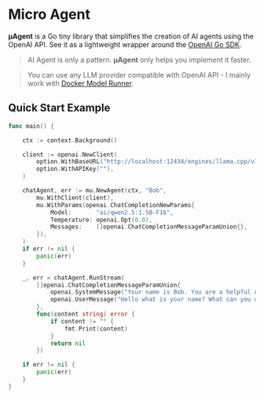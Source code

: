 # Micro Agent

**µAgent** is a Go tiny library that simplifies the creation of AI agents using the OpenAI API. See it as a lightweight wrapper around the [OpenAI Go SDK](https://github.com/openai/openai-go).

> AI Agent is only a pattern. **µAgent** only helps you implement it faster.

> You can use any LLM provider compatible with OpenAI API - I mainly work with [Docker Model Runner](https://docs.docker.com/ai/model-runner/).

## Quick Start Example

```go
func main() {

	ctx := context.Background()

    client := openai.NewClient(
		option.WithBaseURL("http://localhost:12434/engines/llama.cpp/v1"),
		option.WithAPIKey(""),
	)

	chatAgent, err := mu.NewAgent(ctx, "Bob",
		mu.WithClient(client),
		mu.WithParams(openai.ChatCompletionNewParams{
			Model:       "ai/qwen2.5:1.5B-F16",
			Temperature: openai.Opt(0.0),
			Messages:    []openai.ChatCompletionMessageParamUnion{},
		}),
	)
	if err != nil {
		panic(err)
	}

	_, err = chatAgent.RunStream(
		[]openai.ChatCompletionMessageParamUnion{
			openai.SystemMessage("Your name is Bob. You are a helpful AI assistant."),
			openai.UserMessage("Hello what is your name? What can you do for me?"),
		},
		func(content string) error {
			if content != "" {
				fmt.Print(content)
			}
			return nil 
		})

	if err != nil {
		panic(err)
	}
}
```
